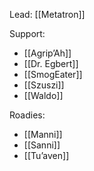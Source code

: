 Lead: [[Metatron]]

Support:
- [[Agrip’Ah]]
- [[Dr. Egbert]]
- [[SmogEater]]
- [[Szuszi]]
- [[Waldo]]

Roadies:
- [[Manni]]
- [[Sanni]]
- [[Tu’aven]]

